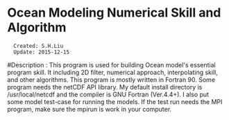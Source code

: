 #  Ocean Modeling Numerical Skill and Algorithm                                        
      Created: S.H.Liu          
      Update: 2015-12-15       

#Description : 
This program is used for building Ocean model's  essential program skill. It including 2D filter, numerical approach, interpolating skill, and other algorithms.
This program is mostly written in Fortran 90. Some program needs the netCDF API library. My default install directory is /usr/local/netcdf and the compiler is GNU Fortran (Ver.4.4+). 
I also put some model test-case for running the models. If the test run needs the MPI program, make sure the mpirun is work in your computer.

